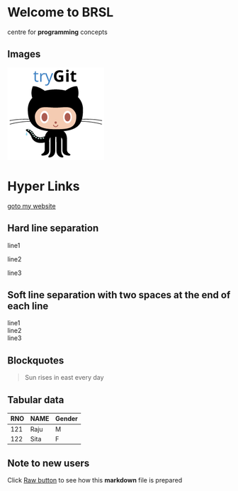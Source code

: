 # Welcome to BRSL
centre for **programming** concepts

## Images  
![My Image](images/Git.png)


Hyper Links
===========
[goto my website](http://www.brsl.net)

## Hard line separation
line1

line2

line3

## Soft line separation with **two spaces** at the end of each line
line1  
line2  
line3

## Blockquotes
>  Sun rises in east
> every day


## Tabular data

RNO | NAME | Gender
----|------|--------
121 | Raju | M
122 | Sita | F


## Note to new users
Click [Raw button](https://raw.githubusercontent.com/BRSL/CLASS_01/master/Example01.md)
 to see how this **markdown** file is prepared













